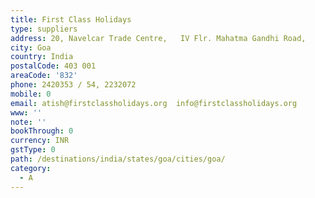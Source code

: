 ```yaml
---
title: First Class Holidays
type: suppliers
address: 20, Navelcar Trade Centre,   IV Flr. Mahatma Gandhi Road,
city: Goa
country: India
postalCode: 403 001
areaCode: '832'
phone: 2420353 / 54, 2232072
mobile: 0
email: atish@firstclassholidays.org  info@firstclassholidays.org
www: ''
note: ''
bookThrough: 0
currency: INR
gstType: 0
path: /destinations/india/states/goa/cities/goa/
category:
  - A
---
```


